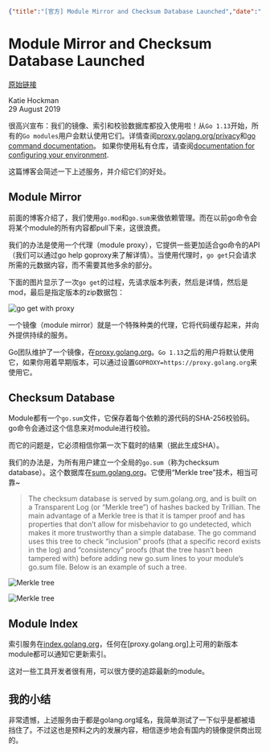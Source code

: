 ```json lw-blog-meta
{"title":"[官方] Module Mirror and Checksum Database Launched","date":"2019-09-26","brev":"发布时间2019-08-29。其实都是一些藏在后台的东西，对一般开发者（特别是墙内的开发者）来说影响不大。","tags":["Golang"],"path":"blog/2019/190926-官方-模块镜像仓库和校验数据库.md"}
```



# Module Mirror and Checksum Database Launched

[原始链接](https://blog.golang.org/module-mirror-launch)

Katie Hockman  
29 August 2019

很高兴宣布：我们的镜像、索引和校验数据库都投入使用啦！从`Go 1.13`开始，所有的`Go modules`用户会默认使用它们。详情查阅[proxy.golang.org/privacy](https://proxy.golang.org/privacy)和[go command documentation](https://golang.org/cmd/go/#hdr-Module_downloading_and_verification)。
如果你使用私有仓库，请查阅[documentation for configuring your environment](https://golang.org/cmd/go/#hdr-Module_configuration_for_non_public_modules).

这篇博客会简述一下上述服务，并介绍它们的好处。

## Module Mirror

前面的博客介绍了，我们使用`go.mod`和`go.sum`来做依赖管理。而在以前go命令会将某个module的所有内容都pull下来，这很浪费。

我们的办法是使用一个代理（module proxy），它提供一些更加适合go命令的API（我们可以通过go help goproxy来了解详情）。当使用代理时，`go get`只会请求所需的元数据内容，而不需要其他多余的部分。

下面的图片显示了一次`go get`的过程，先请求版本列表，然后是详情，然后是mod，最后是指定版本的zip数据包：

![go get with proxy](https://cdn.jsdelivr.net/gh/Saodd/tech-blog-pic@gh-pages/2019/2019-09-26-go-get-with-proxy.png)

一个镜像（module mirror）就是一个特殊种类的代理，它将代码缓存起来，并向外提供持续的服务。

Go团队维护了一个镜像，在[proxy.golang.org](https://proxy.golang.org/)。`Go 1.13`之后的用户将默认使用它，如果你用着早期版本，可以通过设置`GOPROXY=https://proxy.golang.org`来使用它。

## Checksum Database

Module都有一个`go.sum`文件，它保存着每个依赖的源代码的SHA-256校验码。go命令会通过这个信息来对module进行校验。

而它的问题是，它必须相信你第一次下载时的结果（据此生成SHA）。

我们的办法是，为所有用户建立一个全局的`go.sum`（称为checksum database）。这个数据库在[sum.golang.org](https://sum.golang.org/)。它使用“Merkle tree”技术，相当可靠~

> The checksum database is served by sum.golang.org, and is built on a Transparent Log (or “Merkle tree”) of hashes backed by Trillian. The main advantage of a Merkle tree is that it is tamper proof and has properties that don’t allow for misbehavior to go undetected, which makes it more trustworthy than a simple database. The go command uses this tree to check “inclusion” proofs (that a specific record exists in the log) and “consistency” proofs (that the tree hasn’t been tampered with) before adding new go.sum lines to your module’s go.sum file. Below is an example of such a tree.

![Merkle tree](https://cdn.jsdelivr.net/gh/Saodd/tech-blog-pic@gh-pages/2019/2019-09-26-Merkle-tree.png)

![Merkle tree](https://cdn.jsdelivr.net/gh/Saodd/tech-blog-pic@gh-pages/2019/2019-09-26-Merkle-tree2.png)

## Module Index

索引服务在[index.golang.org](https://index.golang.org/)，任何在[proxy.golang.org]上可用的新版本module都可以通知它更新索引。

这对一些工具开发者很有用，可以很方便的追踪最新的module。

## 我的小结

非常遗憾，上述服务由于都是golang.org域名，我简单测试了一下似乎是都被墙挡住了。不过这也是预料之内的发展内容，相信逐步地会有国内的镜像提供商出现的。
